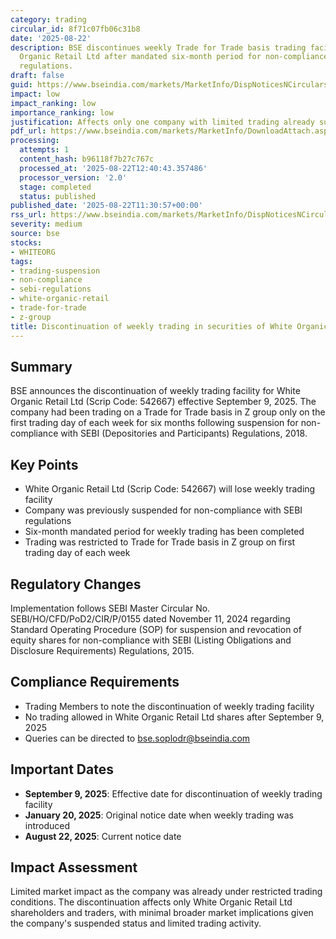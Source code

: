 ```yaml
---
category: trading
circular_id: 8f71c07fb06c31b8
date: '2025-08-22'
description: BSE discontinues weekly Trade for Trade basis trading facility for White
  Organic Retail Ltd after mandated six-month period for non-compliance with SEBI
  regulations.
draft: false
guid: https://www.bseindia.com/markets/MarketInfo/DispNoticesNCirculars.aspx?Noticeid={773F22BD-0ABE-4406-8AD6-345749BC5D29}&noticeno=20250822-20&dt=08/22/2025&icount=20&totcount=29&flag=0
impact: low
impact_ranking: low
importance_ranking: low
justification: Affects only one company with limited trading already suspended
pdf_url: https://www.bseindia.com/markets/MarketInfo/DownloadAttach.aspx?id=20250822-20&attachedId=
processing:
  attempts: 1
  content_hash: b96118f7b27c767c
  processed_at: '2025-08-22T12:40:43.357486'
  processor_version: '2.0'
  stage: completed
  status: published
published_date: '2025-08-22T11:30:57+00:00'
rss_url: https://www.bseindia.com/markets/MarketInfo/DispNoticesNCirculars.aspx?Noticeid={773F22BD-0ABE-4406-8AD6-345749BC5D29}&noticeno=20250822-20&dt=08/22/2025&icount=20&totcount=29&flag=0
severity: medium
source: bse
stocks:
- WHITEORG
tags:
- trading-suspension
- non-compliance
- sebi-regulations
- white-organic-retail
- trade-for-trade
- z-group
title: Discontinuation of weekly trading in securities of White Organic Retail Ltd
---
```


## Summary

BSE announces the discontinuation of weekly trading facility for White Organic Retail Ltd (Scrip Code: 542667) effective September 9, 2025. The company had been trading on a Trade for Trade basis in Z group only on the first trading day of each week for six months following suspension for non-compliance with SEBI (Depositories and Participants) Regulations, 2018.

## Key Points

- White Organic Retail Ltd (Scrip Code: 542667) will lose weekly trading facility
- Company was previously suspended for non-compliance with SEBI regulations
- Six-month mandated period for weekly trading has been completed
- Trading was restricted to Trade for Trade basis in Z group on first trading day of each week

## Regulatory Changes

Implementation follows SEBI Master Circular No. SEBI/HO/CFD/PoD2/CIR/P/0155 dated November 11, 2024 regarding Standard Operating Procedure (SOP) for suspension and revocation of equity shares for non-compliance with SEBI (Listing Obligations and Disclosure Requirements) Regulations, 2015.

## Compliance Requirements

- Trading Members to note the discontinuation of weekly trading facility
- No trading allowed in White Organic Retail Ltd shares after September 9, 2025
- Queries can be directed to bse.soplodr@bseindia.com

## Important Dates

- **September 9, 2025**: Effective date for discontinuation of weekly trading facility
- **January 20, 2025**: Original notice date when weekly trading was introduced
- **August 22, 2025**: Current notice date

## Impact Assessment

Limited market impact as the company was already under restricted trading conditions. The discontinuation affects only White Organic Retail Ltd shareholders and traders, with minimal broader market implications given the company's suspended status and limited trading activity.